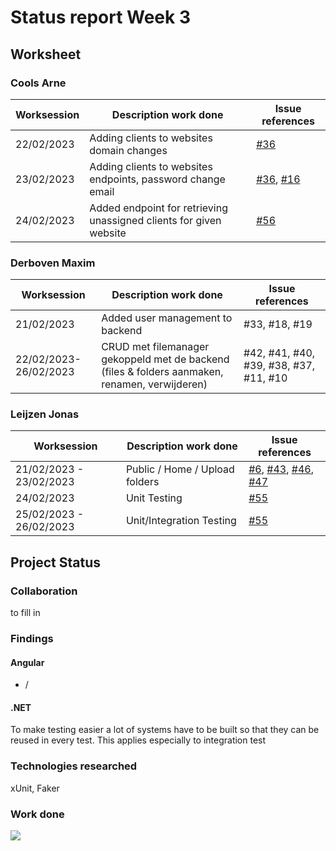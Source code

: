 # Status report Week 3
## Worksheet 
### Cools Arne
| Worksession | Description work done | Issue references |
|---|---|---|
| 22/02/2023 | Adding clients to websites domain changes | [#36](https://gitlab.com/kdg-ti/the-lab/teams-22-23/team7/neobyte-cms-backend/-/issues/36) |
| 23/02/2023 | Adding clients to websites endpoints, password change email | [#36](https://gitlab.com/kdg-ti/the-lab/teams-22-23/team7/neobyte-cms-backend/-/issues/36), [#16](https://gitlab.com/kdg-ti/the-lab/teams-22-23/team7/neobyte-cms-backend/-/issues/16) |
| 24/02/2023 | Added endpoint for retrieving unassigned clients for given website | [#56](https://gitlab.com/kdg-ti/the-lab/teams-22-23/team7/neobyte-cms-backend/-/issues/56) |
### Derboven Maxim
| Worksession | Description work done | Issue references |
|---|---|---|
| 21/02/2023 | Added user management to backend | #33, #18, #19 |
| 22/02/2023-26/02/2023 | CRUD met filemanager gekoppeld met de backend (files & folders aanmaken, renamen, verwijderen) | #42, #41, #40, #39, #38, #37, #11, #10 |
### Leijzen Jonas
| Worksession | Description work done | Issue references |
|---|---|---|
| 21/02/2023 - 23/02/2023 | Public / Home / Upload folders | [#6](https://gitlab.com/kdg-ti/the-lab/teams-22-23/team7/neobyte-cms-backend/-/issues/6), [#43](https://gitlab.com/kdg-ti/the-lab/teams-22-23/team7/neobyte-cms-backend/-/issues/43), [#46](https://gitlab.com/kdg-ti/the-lab/teams-22-23/team7/neobyte-cms-backend/-/issues/46), [#47](https://gitlab.com/kdg-ti/the-lab/teams-22-23/team7/neobyte-cms-backend/-/issues/47) |
| 24/02/2023 | Unit Testing | [#55](https://gitlab.com/kdg-ti/the-lab/teams-22-23/team7/neobyte-cms-backend/-/issues/55) |
| 25/02/2023 - 26/02/2023 | Unit/Integration Testing | [#55](https://gitlab.com/kdg-ti/the-lab/teams-22-23/team7/neobyte-cms-backend/-/issues/55) |
## Project Status
### Collaboration
to fill in
### Findings
#### Angular
* /
#### .NET
To make testing easier a lot of systems have to be built so that they can be reused in every test. This applies especially to integration test
### Technologies researched
xUnit, Faker
### Work done
![](https://geps.dev/progress/43)
